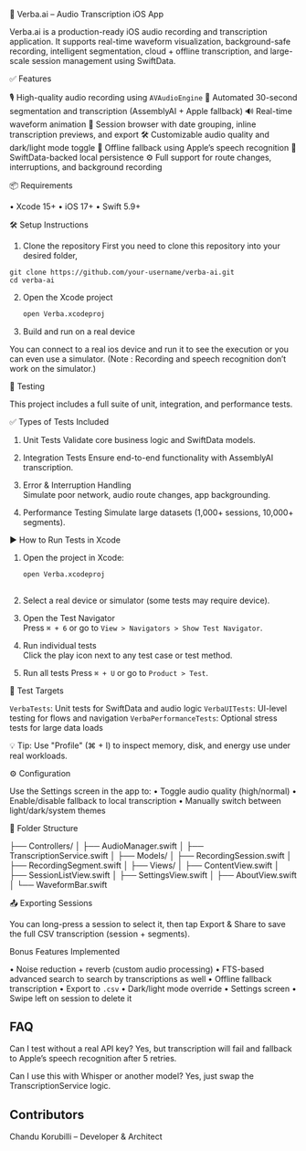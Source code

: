 
📱 Verba.ai – Audio Transcription iOS App

Verba.ai is a production-ready iOS audio recording and transcription application. It supports real-time waveform visualization, background-safe recording, intelligent segmentation, cloud + offline transcription, and large-scale session management using SwiftData.


✅ Features

🎙 High-quality audio recording  using `AVAudioEngine`
🧠 Automated 30-second segmentation and transcription (AssemblyAI + Apple fallback)
🔊 Real-time waveform animation
📂 Session browser with date grouping, inline transcription previews, and export
🛠 Customizable audio quality and dark/light mode toggle
 🔁 Offline fallback using Apple’s speech recognition
🔐 SwiftData-backed local persistence
⚙️ Full support for route changes, interruptions, and background recording


📦 Requirements

•	Xcode 15+
•	iOS 17+
•	Swift 5.9+

🛠 Setup Instructions

1.	Clone the repository
First you need to clone this repository into your desired folder,

   ```
   git clone https://github.com/your-username/verba-ai.git
   cd verba-ai
   ```

2. Open the Xcode project

   ```bash
   open Verba.xcodeproj
   ```

5. Build and run on a real device 

 You can connect to a real ios device and run it to see the execution or you can even use a simulator.
(Note : Recording and speech recognition don’t work on the simulator.)


🧪 Testing

This project includes a full suite of unit, integration, and performance tests.

 ✅ Types of Tests Included

1. Unit Tests 
   Validate core business logic and SwiftData models.

2. Integration Tests
   Ensure end-to-end functionality with AssemblyAI transcription.

3. Error & Interruption Handling  
   Simulate poor network, audio route changes, app backgrounding.

4. Performance Testing
   Simulate large datasets (1,000+ sessions, 10,000+ segments).

 ▶️ How to Run Tests in Xcode

1. Open the project in Xcode:

   ```bash
   open Verba.xcodeproj
  

2. Select a real device  or simulator (some tests may require device).

3. Open the Test Navigator  
   Press `⌘ + 6` or go to `View > Navigators > Show Test Navigator`.

4. Run individual tests  
   Click the play icon next to any test case or test method.

5. Run all tests 
   Press `⌘ + U` or go to `Product > Test`.

 🧪 Test Targets

 `VerbaTests`: Unit tests for SwiftData and audio logic
 `VerbaUITests`: UI-level testing for flows and navigation
`VerbaPerformanceTests`: Optional stress tests for large data loads

 💡 Tip: Use "Profile" (⌘ + I) to inspect memory, disk, and energy use under real workloads.






⚙️ Configuration

Use the Settings screen in the app to:
•	Toggle audio quality (high/normal)
•	Enable/disable fallback to local transcription
•	Manually switch between light/dark/system themes



📝 Folder Structure


├── Controllers/
│   ├── AudioManager.swift
│   ├── TranscriptionService.swift
│
├── Models/
│   ├── RecordingSession.swift
│   ├── RecordingSegment.swift
│
├── Views/
│   ├── ContentView.swift
│   ├── SessionListView.swift
│   ├── SettingsView.swift
│   ├── AboutView.swift
│   └── WaveformBar.swift



📤 Exporting Sessions

You can long-press a session to select it, then tap Export & Share to save the full CSV transcription (session + segments).


  Bonus Features Implemented

•	Noise reduction + reverb (custom audio processing)
•	FTS-based advanced search to search by transcriptions as well
•	Offline fallback transcription
•	Export to `.csv`
•	Dark/light mode override
•	Settings screen
•	Swipe left on session to delete it

## FAQ

Can I test without a real API key?
  Yes, but transcription will fail and fallback to Apple’s speech recognition after 5 retries.

Can I use this with Whisper or another model? 
  Yes, just swap the TranscriptionService logic.



## Contributors

 Chandu Korubilli – Developer & Architect

